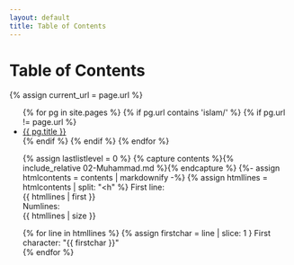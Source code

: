 ```yaml
---
layout: default
title: Table of Contents
---
```


<h1>Table of Contents</h1>

{% assign current_url = page.url %}

<ul>
  {% for pg in site.pages %}
    {% if pg.url contains 'islam/' %}
    {% if pg.url != page.url %}
      <li>
        <a href="{{ pg.url }}">{{ pg.title }}</a>
      </li>
    {% endif %}
    {% endif %}
  {% endfor %}
</ul>

<ul>

{% assign lastlistlevel = 0 %}
{% capture contents %}{% include_relative 02-Muhammad.md %}{% endcapture %}
{%- assign htmlcontents = contents | markdownify -%}
{% assign htmllines = htmlcontents | split: "<h" %}
First line:<br>
{{ htmllines | first }}<br>
Numlines:<br>
{{ htmllines | size }}<br>


{% for line in htmllines %}
 {% assign firstchar = line | slice: 1 }
 First character: "{{ firstchar }}"<br>
{% endfor %}
